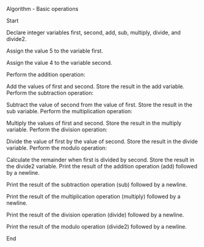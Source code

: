 Algorithm - Basic operations

Start

Declare integer variables first, second, add, sub, multiply, divide, and divide2.

Assign the value 5 to the variable first.

Assign the value 4 to the variable second.

Perform the addition operation:

Add the values of first and second.
Store the result in the add variable.
Perform the subtraction operation:

Subtract the value of second from the value of first.
Store the result in the sub variable.
Perform the multiplication operation:

Multiply the values of first and second.
Store the result in the multiply variable.
Perform the division operation:

Divide the value of first by the value of second.
Store the result in the divide variable.
Perform the modulo operation:

Calculate the remainder when first is divided by second.
Store the result in the divide2 variable.
Print the result of the addition operation (add) followed by a newline.

Print the result of the subtraction operation (sub) followed by a newline.

Print the result of the multiplication operation (multiply) followed by a newline.

Print the result of the division operation (divide) followed by a newline.

Print the result of the modulo operation (divide2) followed by a newline.

End
